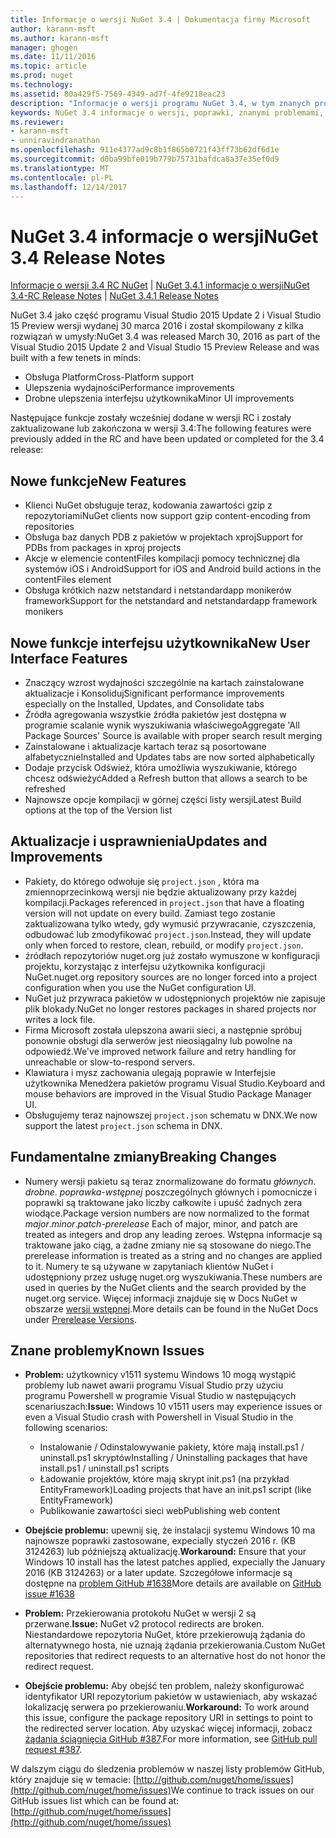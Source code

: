 ```yaml
---
title: Informacje o wersji NuGet 3.4 | Dokumentacja firmy Microsoft
author: karann-msft
ms.author: karann-msft
manager: ghogen
ms.date: 11/11/2016
ms.topic: article
ms.prod: nuget
ms.technology: 
ms.assetid: 80a429f5-7569-4349-ad7f-4fe9218eac23
description: "Informacje o wersji programu NuGet 3.4, w tym znanych problemów, poprawki, dodatkowe funkcje i dcr."
keywords: NuGet 3.4 informacje o wersji, poprawki, znanymi problemami, nowe funkcje, dcr
ms.reviewer:
- karann-msft
- unniravindranathan
ms.openlocfilehash: 911e4377ad9c8b1f865b0721f43ff73b62df6d1e
ms.sourcegitcommit: d0ba99bfe019b779b75731bafdca8a37e35ef0d9
ms.translationtype: MT
ms.contentlocale: pl-PL
ms.lasthandoff: 12/14/2017
---
```

# <a name="nuget-34-release-notes"></a><span data-ttu-id="dba13-104">NuGet 3.4 informacje o wersji</span><span class="sxs-lookup"><span data-stu-id="dba13-104">NuGet 3.4 Release Notes</span></span>

<span data-ttu-id="dba13-105">[Informacje o wersji 3.4 RC NuGet](../release-notes/nuget-3.4-RC.md) | [NuGet 3.4.1 informacje o wersji](../release-notes/nuget-3.4.1.md)</span><span class="sxs-lookup"><span data-stu-id="dba13-105">[NuGet 3.4-RC Release Notes](../release-notes/nuget-3.4-RC.md) | [NuGet 3.4.1 Release Notes](../release-notes/nuget-3.4.1.md)</span></span>

<span data-ttu-id="dba13-106">NuGet 3.4 jako część programu Visual Studio 2015 Update 2 i Visual Studio 15 Preview wersji wydanej 30 marca 2016 i został skompilowany z kilka rozwiązań w umysły:</span><span class="sxs-lookup"><span data-stu-id="dba13-106">NuGet 3.4 was released March 30, 2016 as part of the Visual Studio 2015 Update 2 and Visual Studio 15 Preview Release and was built with a few tenets in minds:</span></span>

*  <span data-ttu-id="dba13-107">Obsługa Platform</span><span class="sxs-lookup"><span data-stu-id="dba13-107">Cross-Platform support</span></span>
*  <span data-ttu-id="dba13-108">Ulepszenia wydajności</span><span class="sxs-lookup"><span data-stu-id="dba13-108">Performance improvements</span></span>
*  <span data-ttu-id="dba13-109">Drobne ulepszenia interfejsu użytkownika</span><span class="sxs-lookup"><span data-stu-id="dba13-109">Minor UI improvements</span></span>

<span data-ttu-id="dba13-110">Następujące funkcje zostały wcześniej dodane w wersji RC i zostały zaktualizowane lub zakończona w wersji 3.4:</span><span class="sxs-lookup"><span data-stu-id="dba13-110">The following features were previously added in the RC and have been updated or completed for the 3.4 release:</span></span>

## <a name="new-features"></a><span data-ttu-id="dba13-111">Nowe funkcje</span><span class="sxs-lookup"><span data-stu-id="dba13-111">New Features</span></span>

* <span data-ttu-id="dba13-112">Klienci NuGet obsługuje teraz, kodowania zawartości gzip z repozytoriami</span><span class="sxs-lookup"><span data-stu-id="dba13-112">NuGet clients now support gzip content-encoding from repositories</span></span>
* <span data-ttu-id="dba13-113">Obsługa baz danych PDB z pakietów w projektach xproj</span><span class="sxs-lookup"><span data-stu-id="dba13-113">Support for PDBs from packages in xproj projects</span></span>
* <span data-ttu-id="dba13-114">Akcje w elemencie contentFiles kompilacji pomocy technicznej dla systemów iOS i Android</span><span class="sxs-lookup"><span data-stu-id="dba13-114">Support for iOS and Android build actions in the contentFiles element</span></span>
* <span data-ttu-id="dba13-115">Obsługa krótkich nazw netstandard i netstandardapp monikerów framework</span><span class="sxs-lookup"><span data-stu-id="dba13-115">Support for the netstandard and netstandardapp framework monikers</span></span>

## <a name="new-user-interface-features"></a><span data-ttu-id="dba13-116">Nowe funkcje interfejsu użytkownika</span><span class="sxs-lookup"><span data-stu-id="dba13-116">New User Interface Features</span></span>

* <span data-ttu-id="dba13-117">Znaczący wzrost wydajności szczególnie na kartach zainstalowane aktualizacje i Konsoliduj</span><span class="sxs-lookup"><span data-stu-id="dba13-117">Significant performance improvements especially on the Installed, Updates, and Consolidate tabs</span></span>
* <span data-ttu-id="dba13-118">Źródła agregowania wszystkie źródła pakietów jest dostępna w programie scalanie wynik wyszukiwania właściwego</span><span class="sxs-lookup"><span data-stu-id="dba13-118">Aggregate 'All Package Sources' Source is available with proper search result merging</span></span>
* <span data-ttu-id="dba13-119">Zainstalowane i aktualizacje kartach teraz są posortowane alfabetycznie</span><span class="sxs-lookup"><span data-stu-id="dba13-119">Installed and Updates tabs are now sorted alphabetically</span></span>
* <span data-ttu-id="dba13-120">Dodaje przycisk Odśwież, która umożliwia wyszukiwanie, którego chcesz odświeżyć</span><span class="sxs-lookup"><span data-stu-id="dba13-120">Added a Refresh button that allows a search to be refreshed</span></span>
* <span data-ttu-id="dba13-121">Najnowsze opcje kompilacji w górnej części listy wersji</span><span class="sxs-lookup"><span data-stu-id="dba13-121">Latest Build options at the top of the Version list</span></span>

## <a name="updates-and-improvements"></a><span data-ttu-id="dba13-122">Aktualizacje i usprawnienia</span><span class="sxs-lookup"><span data-stu-id="dba13-122">Updates and Improvements</span></span>

* <span data-ttu-id="dba13-123">Pakiety, do którego odwołuje się `project.json` , która ma zmiennoprzecinkową wersji nie będzie aktualizowany przy każdej kompilacji.</span><span class="sxs-lookup"><span data-stu-id="dba13-123">Packages referenced in `project.json` that have a floating version will not update on every build.</span></span> <span data-ttu-id="dba13-124">Zamiast tego zostanie zaktualizowana tylko wtedy, gdy wymusić przywracanie, czyszczenia, odbudować lub zmodyfikować `project.json`.</span><span class="sxs-lookup"><span data-stu-id="dba13-124">Instead, they will update only when forced to restore, clean, rebuild, or modify `project.json`.</span></span>
* <span data-ttu-id="dba13-125">źródłach repozytoriów nuget.org już zostało wymuszone w konfiguracji projektu, korzystając z interfejsu użytkownika konfiguracji NuGet.</span><span class="sxs-lookup"><span data-stu-id="dba13-125">nuget.org repository sources are no longer forced into a project configuration when you use the NuGet configuration UI.</span></span>
* <span data-ttu-id="dba13-126">NuGet już przywraca pakietów w udostępnionych projektów nie zapisuje plik blokady.</span><span class="sxs-lookup"><span data-stu-id="dba13-126">NuGet no longer restores packages in shared projects nor writes a lock file.</span></span>
* <span data-ttu-id="dba13-127">Firma Microsoft została ulepszona awarii sieci, a następnie spróbuj ponownie obsługi dla serwerów jest nieosiągalny lub powolne na odpowiedź.</span><span class="sxs-lookup"><span data-stu-id="dba13-127">We've improved network failure and retry handling for unreachable or slow-to-respond servers.</span></span>
* <span data-ttu-id="dba13-128">Klawiatura i mysz zachowania ulegają poprawie w Interfejsie użytkownika Menedżera pakietów programu Visual Studio.</span><span class="sxs-lookup"><span data-stu-id="dba13-128">Keyboard and mouse behaviors are improved in the Visual Studio Package Manager UI.</span></span>
* <span data-ttu-id="dba13-129">Obsługujemy teraz najnowszej `project.json` schematu w DNX.</span><span class="sxs-lookup"><span data-stu-id="dba13-129">We now support the latest `project.json` schema in DNX.</span></span>

## <a name="breaking-changes"></a><span data-ttu-id="dba13-130">Fundamentalne zmiany</span><span class="sxs-lookup"><span data-stu-id="dba13-130">Breaking Changes</span></span>

* <span data-ttu-id="dba13-131">Numery wersji pakietu są teraz znormalizowane do formatu *głównych*. *drobne*. *poprawka*-*wstępnej* poszczególnych głównych i pomocnicze i poprawki są traktowane jako liczby całkowite i upuść żadnych zera wiodące.</span><span class="sxs-lookup"><span data-stu-id="dba13-131">Package version numbers are now normalized to the format *major*.*minor*.*patch*-*prerelease*   Each of major, minor, and patch are treated as integers and drop any leading zeroes.</span></span>  <span data-ttu-id="dba13-132">Wstępna informacje są traktowane jako ciąg, a żadne zmiany nie są stosowane do niego.</span><span class="sxs-lookup"><span data-stu-id="dba13-132">The prerelease information is treated as a string and no changes are applied to it.</span></span> <span data-ttu-id="dba13-133">Numery te są używane w zapytaniach klientów NuGet i udostępniony przez usługę nuget.org wyszukiwania.</span><span class="sxs-lookup"><span data-stu-id="dba13-133">These numbers are used in queries by the NuGet clients and the search provided by the nuget.org service.</span></span>  <span data-ttu-id="dba13-134">Więcej informacji znajduje się w Docs NuGet w obszarze [wersji wstępnej](../create-packages/prerelease-packages.md).</span><span class="sxs-lookup"><span data-stu-id="dba13-134">More details can be found in the NuGet Docs under [Prerelease Versions](../create-packages/prerelease-packages.md).</span></span>

## <a name="known-issues"></a><span data-ttu-id="dba13-135">Znane problemy</span><span class="sxs-lookup"><span data-stu-id="dba13-135">Known Issues</span></span>

* <span data-ttu-id="dba13-136">**Problem:** użytkownicy v1511 systemu Windows 10 mogą wystąpić problemy lub nawet awarii programu Visual Studio przy użyciu programu Powershell w programie Visual Studio w następujących scenariuszach:</span><span class="sxs-lookup"><span data-stu-id="dba13-136">**Issue:** Windows 10 v1511 users may experience issues or even a Visual Studio crash with Powershell in Visual Studio in the following scenarios:</span></span>
    * <span data-ttu-id="dba13-137">Instalowanie / Odinstalowywanie pakiety, które mają install.ps1 / uninstall.ps1 skryptów</span><span class="sxs-lookup"><span data-stu-id="dba13-137">Installing / Uninstalling packages that have install.ps1 / uninstall.ps1 scripts</span></span>
    * <span data-ttu-id="dba13-138">Ładowanie projektów, które mają skrypt init.ps1 (na przykład EntityFramework)</span><span class="sxs-lookup"><span data-stu-id="dba13-138">Loading projects that have an init.ps1 script (like EntityFramework)</span></span>
    * <span data-ttu-id="dba13-139">Publikowanie zawartości sieci web</span><span class="sxs-lookup"><span data-stu-id="dba13-139">Publishing web content</span></span>

* <span data-ttu-id="dba13-140">**Obejście problemu:** upewnij się, że instalacji systemu Windows 10 ma najnowsze poprawki zastosowane, expecially styczeń 2016 r. (KB 3124263) lub późniejszą aktualizację.</span><span class="sxs-lookup"><span data-stu-id="dba13-140">**Workaround:** Ensure that your Windows 10 install has the latest patches applied, expecially the January 2016 (KB 3124263) or a later update.</span></span>  <span data-ttu-id="dba13-141">Szczegółowe informacje są dostępne na [problem GitHub #1638](http://github.com/nuget/home/issues/1638)</span><span class="sxs-lookup"><span data-stu-id="dba13-141">More details are available on [GitHub issue #1638](http://github.com/nuget/home/issues/1638)</span></span>

* <span data-ttu-id="dba13-142">**Problem:** Przekierowania protokołu NuGet w wersji 2 są przerwane.</span><span class="sxs-lookup"><span data-stu-id="dba13-142">**Issue:** NuGet v2 protocol redirects are broken.</span></span>
<span data-ttu-id="dba13-143">Niestandardowe repozytoria NuGet, które przekierowują żądania do alternatywnego hosta, nie uznają żądania przekierowania.</span><span class="sxs-lookup"><span data-stu-id="dba13-143">Custom NuGet repositories that redirect requests to an alternative host do not honor the redirect request.</span></span>
* <span data-ttu-id="dba13-144">**Obejście problemu:** Aby obejść ten problem, należy skonfigurować identyfikator URI repozytorium pakietów w ustawieniach, aby wskazać lokalizację serwera po przekierowaniu.</span><span class="sxs-lookup"><span data-stu-id="dba13-144">**Workaround:**  To work around this issue, configure the package repository URI in settings to point to the redirected server location.</span></span>
<span data-ttu-id="dba13-145">Aby uzyskać więcej informacji, zobacz [żądania ściągnięcia GitHub #387](https://github.com/NuGet/NuGet.Client/pull/387).</span><span class="sxs-lookup"><span data-stu-id="dba13-145">For more information, see [GitHub pull request #387](https://github.com/NuGet/NuGet.Client/pull/387).</span></span>

<span data-ttu-id="dba13-146">W dalszym ciągu do śledzenia problemów w naszej listy problemów GitHub, który znajduje się w temacie: [http://github.com/nuget/home/issues](http://github.com/nuget/home/issues)</span><span class="sxs-lookup"><span data-stu-id="dba13-146">We continue to track issues on our GitHub issues list which can be found at: [http://github.com/nuget/home/issues](http://github.com/nuget/home/issues)</span></span>
